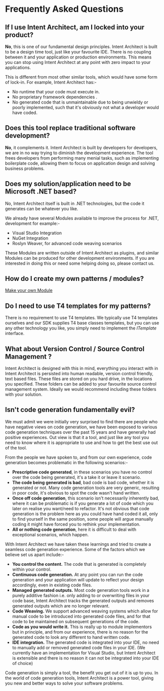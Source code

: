 # Frequently Asked Questions


## If I use Intent Architect, am I locked into your product?

**No**, this is one of our fundamental design principles. Intent Architect is built to be a design time tool, just like your favourite IDE. There is no coupling between it and your application or production environments. This means you can stop using Intent Architect at any point with zero impact to your applications. 

This is different from most other similar tools, which would have some form of lock-in. For example, Intent Architect has:-
- No runtime that your code must execute in.
- No proprietary framework dependencies .
- No generated code that is unmaintainable due to being unwieldy or poorly implemented, such that it's obviously not what a developer would have coded.

## Does this tool replace traditional software development?

**No**, it complements it. Intent Architect is built by developers for developers, we are in no way trying to diminish the development experience. The tool frees developers from performing many menial tasks, such as implementing boilerplate code, allowing them to focus on application design and solving business problems.

## Does my solution/application need to be Microsoft .NET based?

No, Intent Architect itself is built in .NET technologies, but the code it generates can be whatever you like.

We already have several Modules available to improve the process for .NET, development for example:-
- Visual Studio Integration
- NuGet Integration
- Roslyn Weaver, for advanced code weaving scenarios

These Modules are written outside of Intent Architect as plugins, and similar Modules can be produced for other development environments. If you are interested in doing this or need some helping doing so, please contact us.

## How do I create my own patterns / modules?

[Make your own Module](MakeYourOwnModule.md)

## Do I need to use T4 templates for my patterns?

There is no requirement to use T4 templates. We typically use T4 templates ourselves and our SDK supplies T4 base classes templates, but you can use  any other technology you like, you simply need to implement the *ITemplate* interface.

## What about Version Control / Source Control Management ?

Intent Architect is designed with this in mind, everything you interact with in Intent Architect is persisted into human readable, version control friendly, text based files. These files are stored on you hard drive, in the locations you specified. These folders can be added to your favourite source control management system. Ideally we would recommend including these folders with your solution. 

## Isn't code generation fundamentally evil?

We must admit we were initially very surprised to find there are people who have negative views on code generation, we have been exposed to various code generation techniques over the past 15 years and have generally had positive experiences. Out view is that it a tool, and just like any tool you need to know where it is appropriate to use and how to get the best use out of the tool. 

From the people we have spoken to, and from our own experience, code generation becomes problematic in the following scenarios:-
- **Prescriptive code generated**, in these scenarios you have no control over the code being generated, it's a take it or leave it scenario.
- **The code being generated is bad**, bad code is bad code, whether it is generated or not. Many code generation tools are very generic, resulting in poor code, it's obvious to spot the code wasn't hand written.
- **Once off code generation**, this scenario isn't necessarily inherently bad, where it can be problematic is if you generate a lot of code which you later on realise you want/need to refactor. It's not obvious that code generation is the problem here as you could have hand coded it all, only to find yourself in the same position, some people will argue manually coding it might have forced you to rethink your implementation.
- **All or nothing code generation**, here it is difficult to deal with exceptional scenarios, which happen.

With Intent Architect we have taken these learnings and tried to create a seamless code generation experience. Some of the factors which we believe set us apart include:-
- **You control the content.** The code that is generated is completely within your control.
- **Continuous code generation.** At any point you can run the code generation and your application will update to reflect your design accordingly, even in existing code files. 
- **Managed generated outputs.** Most code generation tools work in a purely additive fashion i.e. only adding to or overwriting files in your code base, Intent Architect tracks the generated outputs and removes generated outputs which are no longer relevant.  
- **Code Weaving.** We support advanced weaving systems which allow for manual code to be introduced into generated code files, and for that code to be maintained on subsequent generations of the code.  
- **Code as you would write it.** This is really up to module implementors but in principle, and from our experience, there is no reason for the generated code to look any different to hand written code.
- **IDE integration.** The generated code is integrated into your IDE, no need to manually add or removed generated code files in your IDE. (We currently have an implementation for Visual Studio, but Intent Architect is extensible and there is no reason it can not be integrated into your IDE of choice)

Code generation is simply a tool, the benefit you get out of it is up to you. In the world of code generation tools, Intent Architect is a power tool, giving you new and better ways to solve your software problems.






